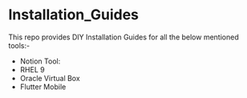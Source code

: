 # Installation_Guides
This repo provides DIY Installation Guides for all the below mentioned tools:-
- Notion Tool:
- RHEL 9
- Oracle Virtual Box 
- Flutter Mobile
